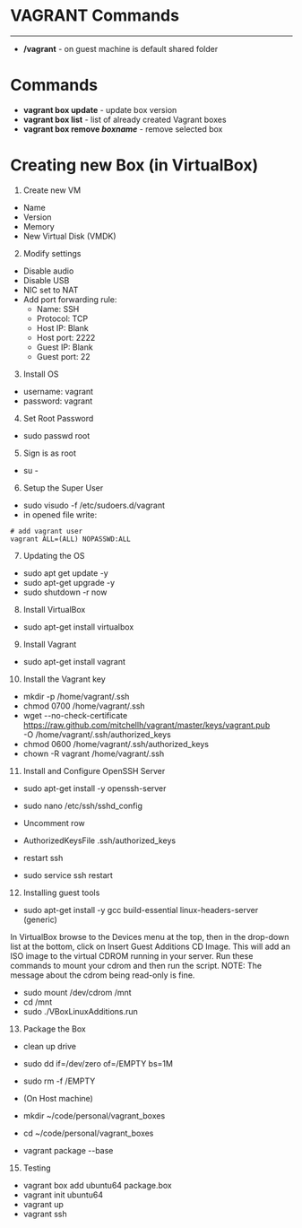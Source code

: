 # VAGRANT Commands
-------------------------------
- **/vagrant** - on guest machine is default shared folder

# Commands
- **vagrant box update** - update box version
- **vagrant box list** - list of already created Vagrant boxes
- **vagrant box remove _boxname_** - remove selected box

# Creating new Box (in VirtualBox)
1. Create new VM 
- Name
- Version
- Memory
- New Virtual Disk (VMDK)

2. Modify settings
- Disable audio
- Disable USB
- NIC set to NAT
- Add port forwarding rule: 
    * Name: SSH 
    * Protocol: TCP
    * Host IP: Blank
    * Host port: 2222
    * Guest IP: Blank
    * Guest port: 22

3. Install OS
- username: vagrant
- password: vagrant

4. Set Root Password
- sudo passwd root

5. Sign is as root
- su -

6. Setup the Super User
- sudo visudo -f /etc/sudoers.d/vagrant
- in opened file write:
```
# add vagrant user
vagrant ALL=(ALL) NOPASSWD:ALL
```

7. Updating the OS
- sudo apt get update -y
- sudo apt-get upgrade -y
- sudo shutdown -r now

8. Install VirtualBox
- sudo apt-get install virtualbox

9. Install Vagrant
- sudo apt-get install vagrant

10. Install the Vagrant key
- mkdir -p /home/vagrant/.ssh
- chmod 0700 /home/vagrant/.ssh
- wget --no-check-certificate \
    https://raw.github.com/mitchellh/vagrant/master/keys/vagrant.pub \
    -O /home/vagrant/.ssh/authorized_keys
- chmod 0600 /home/vagrant/.ssh/authorized_keys
- chown -R vagrant /home/vagrant/.ssh

11. Install and Configure OpenSSH Server
- sudo apt-get install -y openssh-server
- sudo nano /etc/ssh/sshd_config

- Uncomment row
- AuthorizedKeysFile .ssh/authorized_keys

- restart ssh
- sudo service ssh restart

12. Installing guest tools
- sudo apt-get install -y gcc build-essential linux-headers-server (generic)

In VirtualBox browse to the Devices menu at the top, then in the drop-down list at the bottom, click on Insert Guest Additions CD Image.
This will add an ISO image to the virtual CDROM running in your server. Run these commands to mount your cdrom and then run the script. NOTE: The message about the cdrom being read-only is fine.

- sudo mount /dev/cdrom /mnt 
- cd /mnt
- sudo ./VBoxLinuxAdditions.run

13. Package the Box
- clean up drive
- sudo dd if=/dev/zero of=/EMPTY bs=1M
- sudo rm -f /EMPTY

- (On Host machine)
- mkdir ~/code/personal/vagrant_boxes
- cd ~/code/personal/vagrant_boxes
- vagrant package --base <VM Name>

15. Testing
- vagrant box add ubuntu64 package.box
- vagrant init ubuntu64
- vagrant up
- vagrant ssh